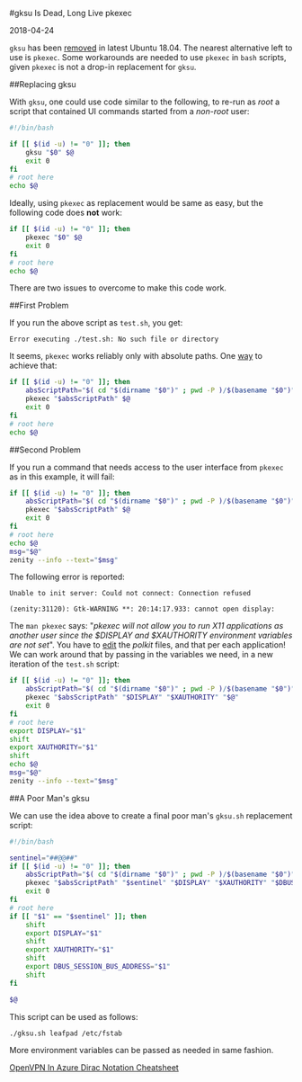 
#gksu Is Dead, Long Live pkexec

2018-04-24

<!--- tags: linux -->

`gksu` has been [removed](https://bugs.launchpad.net/ubuntu/+source/umit/+bug/1740618) in latest Ubuntu 18.04. The nearest alternative left to use is `pkexec`. Some workarounds are needed to use `pkexec` in `bash` scripts, given `pkexec` is not a drop-in replacement for `gksu`.

##Replacing gksu

With `gksu`, one could use code similar to the following, to re-run as *root* a script that contained UI commands started from a *non-root* user: 

```bash
#!/bin/bash

if [[ $(id -u) != "0" ]]; then
    gksu "$0" $@
    exit 0
fi
# root here
echo $@
```

Ideally, using `pkexec` as replacement would be same as easy, but the following code does **not** work:

```bash
if [[ $(id -u) != "0" ]]; then
    pkexec "$0" $@
    exit 0
fi
# root here
echo $@
```

There are two issues to overcome to make this code work.

##First Problem

If you run the above script as `test.sh`, you get:

```
Error executing ./test.sh: No such file or directory
```

It seems, `pkexec` works reliably only with absolute paths. One [way](https://stackoverflow.com/questions/4774054/reliable-way-for-a-bash-script-to-get-the-full-path-to-itself) to achieve that:

```bash
if [[ $(id -u) != "0" ]]; then
    absScriptPath="$( cd "$(dirname "$0")" ; pwd -P )/$(basename "$0")"
    pkexec "$absScriptPath" $@
    exit 0
fi
# root here
echo $@
```

##Second Problem

If you run a command that needs access to the user interface from `pkexec` as in this example, it will fail:

```bash
if [[ $(id -u) != "0" ]]; then
    absScriptPath="$( cd "$(dirname "$0")" ; pwd -P )/$(basename "$0")"
    pkexec "$absScriptPath" $@
    exit 0
fi
# root here
echo $@
msg="$@"
zenity --info --text="$msg"
```

The following error is reported:

```
Unable to init server: Could not connect: Connection refused

(zenity:31120): Gtk-WARNING **: 20:14:17.933: cannot open display:
```

The `man pkexec` says: "*pkexec will not allow you to run X11 applications as another user since the $DISPLAY and $XAUTHORITY environment variables are not set*". You have to [edit](https://unix.stackexchange.com/questions/203136/how-do-i-run-gui-applications-as-root-by-using-pkexec) the *polkit* files, and that per each application! We can work around that by passing in the variables we need, in a new iteration of the `test.sh` script:

```bash
if [[ $(id -u) != "0" ]]; then
    absScriptPath="$( cd "$(dirname "$0")" ; pwd -P )/$(basename "$0")"
    pkexec "$absScriptPath" "$DISPLAY" "$XAUTHORITY" "$@"
    exit 0
fi
# root here
export DISPLAY="$1"
shift
export XAUTHORITY="$1"
shift
echo $@
msg="$@"
zenity --info --text="$msg"
```

##A Poor Man's gksu

We can use the idea above to create a final poor man's `gksu.sh` replacement script:

```bash
#!/bin/bash

sentinel="##@@##"
if [[ $(id -u) != "0" ]]; then
    absScriptPath="$( cd "$(dirname "$0")" ; pwd -P )/$(basename "$0")"
    pkexec "$absScriptPath" "$sentinel" "$DISPLAY" "$XAUTHORITY" "$DBUS_SESSION_BUS_ADDRESS" "$@"
    exit 0
fi
# root here
if [[ "$1" == "$sentinel" ]]; then
    shift
    export DISPLAY="$1"
    shift
    export XAUTHORITY="$1"
    shift
    export DBUS_SESSION_BUS_ADDRESS="$1"
    shift
fi

$@
```

This script can be used as follows:

```
./gksu.sh leafpad /etc/fstab
```

More environment variables can be passed as needed in same fashion.

<ins class='nfooter'><a rel='prev' id='fprev' href='#blog/2018/2018-04-25-OpenVPN-In-Azure.md'>OpenVPN In Azure</a> <a rel='next' id='fnext' href='#blog/2018/2018-01-27-Dirac-Notation-Cheatsheet.md'>Dirac Notation Cheatsheet</a></ins>
